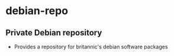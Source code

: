 # debian-repo

## Private Debian repository

* Provides a repository for britannic's debian software packages
